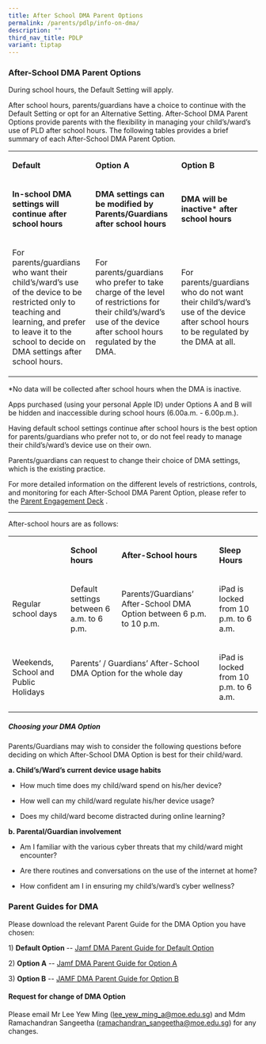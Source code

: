 ```yaml
---
title: After School DMA Parent Options
permalink: /parents/pdlp/info-on-dma/
description: ""
third_nav_title: PDLP
variant: tiptap
---
```

<h3>After-School DMA Parent Options</h3>
<p>During school hours, the Default Setting will apply.</p>
<p>After school hours, parents/guardians have a choice to continue with the
Default Setting or opt for an Alternative Setting. After-School DMA Parent
Options provide parents with the flexibility in managing your child’s/ward’s
use of PLD after school hours. The following tables provides a brief summary
of each After-School DMA Parent Option.</p>
<table style="minWidth: 75px">
<colgroup>
<col>
<col>
<col>
</colgroup>
<tbody>
<tr>
<td rowspan="1" colspan="1">
<p><strong>Default</strong>
</p>
</td>
<td rowspan="1" colspan="1">
<p><strong>Option A</strong>
</p>
</td>
<td rowspan="1" colspan="1">
<p><strong>Option B</strong>
</p>
</td>
</tr>
<tr>
<td rowspan="1" colspan="1">
<p><strong>In-school DMA settings will continue after school hours</strong>
</p>
</td>
<td rowspan="1" colspan="1">
<p><strong>DMA settings can be modified by Parents/Guardians after school hours</strong>
</p>
</td>
<td rowspan="1" colspan="1">
<p><strong>DMA will be inactive</strong>*<strong> after school hours</strong>
</p>
</td>
</tr>
<tr>
<td rowspan="1" colspan="1">
<p>For parents/guardians who want their child’s/ward’s use of the device
to be restricted only to teaching and learning, and prefer to leave it
to the school to decide on DMA settings after school hours.</p>
</td>
<td rowspan="1" colspan="1">
<p>For parents/guardians who prefer to take charge of the level of restrictions
for their child’s/ward’s use of the device after school hours regulated
by the DMA.</p>
</td>
<td rowspan="1" colspan="1">
<p>For parents/guardians who do not want their child’s/ward’s use of the
device after school hours to be regulated by the DMA at all.</p>
</td>
</tr>
</tbody>
</table>
<p>*No data will be collected after school hours when the DMA is inactive.</p>
<p>Apps purchased (using your personal Apple ID) under Options A and B will
be hidden and inaccessible during school hours (6.00a.m. - 6.00p.m.).</p>
<p>Having default school settings continue after school hours is the best
option for parents/guardians who prefer not to, or do not feel ready to
manage their child’s/ward’s device use on their own.</p>
<p>Parents/guardians can request to change their choice of DMA settings,
which is the existing practice.</p>
<p>For more detailed information on the different levels of restrictions,
controls, and monitoring for each After-School DMA Parent Option, please
refer to the <a href="/parents/pdlp/parents-engagement-slides/" rel="noopener noreferrer nofollow" target="_blank"><u>Parent Engagement Deck</u></a>&nbsp;.</p>
<hr>
<p>After-school hours are as follows:</p>
<table style="minWidth: 100px">
<colgroup>
<col>
<col>
<col>
<col>
</colgroup>
<tbody>
<tr>
<td rowspan="1" colspan="1">
<p><strong>&nbsp;</strong>
</p>
</td>
<td rowspan="1" colspan="1">
<p><strong>School hours</strong>
</p>
</td>
<td rowspan="1" colspan="1">
<p><strong>After-School hours</strong>
</p>
</td>
<td rowspan="1" colspan="1">
<p><strong>Sleep Hours</strong>
</p>
</td>
</tr>
<tr>
<td rowspan="1" colspan="1">
<p>Regular school days</p>
</td>
<td rowspan="1" colspan="1">
<p>Default settings between 6 a.m. to 6 p.m.</p>
</td>
<td rowspan="1" colspan="1">
<p>Parents’/Guardians’ After-School DMA Option between 6 p.m. to 10 p.m.</p>
</td>
<td rowspan="1" colspan="1">
<p>iPad is locked from 10 p.m. to 6 a.m.</p>
</td>
</tr>
<tr>
<td rowspan="1" colspan="1">
<p>Weekends, School and Public Holidays</p>
</td>
<td rowspan="1" colspan="2">
<p>Parents’ / Guardians’ After-School DMA Option for the whole day</p>
<p>&nbsp;</p>
</td>
<td rowspan="1" colspan="1">
<p>iPad is locked from 10 p.m. to 6 a.m.</p>
</td>
</tr>
</tbody>
</table>
<h5>Choosing your DMA Option</h5>
<p>Parents/Guardians may wish to consider the following questions before
deciding on which After-School DMA Option is best for their child/ward.&nbsp;</p>
<p><strong>a. Child’s/Ward’s current device usage habits</strong>
</p>
<ul data-tight="true" class="tight">
<li>
<p>How much time does my child/ward spend on his/her device?</p>
</li>
<li>
<p>How well can my child/ward regulate his/her device usage?</p>
</li>
<li>
<p>Does my child/ward become distracted during online learning?</p>
</li>
</ul>
<p><strong>b. Parental/Guardian involvement</strong>
</p>
<ul data-tight="true" class="tight">
<li>
<p>Am I familiar with the various cyber threats that my child/ward might
encounter?</p>
</li>
<li>
<p>Are there routines and conversations on the use of the internet at home?</p>
</li>
<li>
<p>How confident am I in ensuring my child’s/ward’s cyber wellness?</p>
</li>
</ul>
<h3>Parent Guides for DMA</h3>
<p>Please download the relevant Parent Guide for the DMA Option you have
chosen:</p>
<p>1)&nbsp;<strong>Default Option</strong>&nbsp;-- <a href="https://for.edu.sg/dma-default" rel="noopener nofollow" target="_blank">Jamf DMA Parent Guide for Default Option</a>
</p>
<p></p>
<p>2)&nbsp;<strong>Option A</strong>&nbsp;-- <a href="https://for.edu.sg/dma-option-a" rel="noopener nofollow" target="_blank">Jamf DMA Parent Guide for Option A</a>
</p>
<p></p>
<p>3)&nbsp;<strong>Option B</strong>&nbsp;-- <a href="https://for.edu.sg/dma-option-b" rel="noopener nofollow" target="_blank">JAMF DMA Parent Guide for Option B</a>
</p>
<p></p>
<h4>Request for change of DMA Option&nbsp;</h4>
<p>Please email Mr Lee Yew Ming&nbsp;(<a href="mailto:lee_yew_ming_a@moe.edu.sg" rel="noopener noreferrer nofollow" target="_blank">lee_yew_ming_a@moe.edu.sg</a>)
and Mdm Ramachandran Sangeetha (<a href="mailto:ramachandran_sangeetha@moe.edu.sg" rel="noopener noreferrer nofollow" target="_blank">ramachandran_sangeetha@moe.edu.sg</a>)&nbsp;for
any changes.</p>